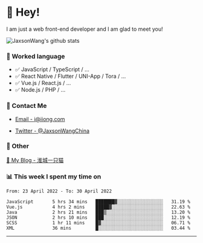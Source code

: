 # 👋 Hey!

I am just a web front-end developer and I am glad to meet you!

![JaxsonWang's github stats](https://github-readme-stats.vercel.app/api?username=JaxsonWang&&show_icons=true&&title_color=1abc9c&&icon_color=1abc9c)


### 📝 Worked language

- ✅ JavaScript / TypeScript / ...
- ✅ React Native / Flutter / UNI-App / Tora / ...
- ✅ Vue.js / React.js / ...
- ✅ Node.js / PHP / ...

### 📮 Contact Me

- [Email - i@iiong.com](mailto:i@iiong.com)

- [Twitter - @JaxsonWangChina](https://twitter.com/JaxsonWangChina)

### 🤪 Other

[📌 My Blog - 淮城一只猫](https://iiong.com)

### 📊 This week I spent my time on

<!--START_SECTION:waka-->

```text
From: 23 April 2022 - To: 30 April 2022

JavaScript       5 hrs 34 mins   ███████▓░░░░░░░░░░░░░░░░░   31.19 %
Vue.js           4 hrs 2 mins    █████▓░░░░░░░░░░░░░░░░░░░   22.63 %
Java             2 hrs 21 mins   ███▒░░░░░░░░░░░░░░░░░░░░░   13.20 %
JSON             2 hrs 10 mins   ███░░░░░░░░░░░░░░░░░░░░░░   12.19 %
SCSS             1 hr 11 mins    █▓░░░░░░░░░░░░░░░░░░░░░░░   06.71 %
XML              36 mins         █░░░░░░░░░░░░░░░░░░░░░░░░   03.44 %
```

<!--END_SECTION:waka-->

---
